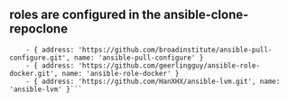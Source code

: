 ## roles are configured in the ansible-clone-repoclone

```with_items:
    - { address: 'https://github.com/broadinstitute/ansible-pull-configure.git', name: 'ansible-pull-configure' }
    - { address: 'https://github.com/geerlingguy/ansible-role-docker.git', name: 'ansible-role-docker' }
    - { address: 'https://github.com/HanXHX/ansible-lvm.git', name: 'ansible-lvm' }```
